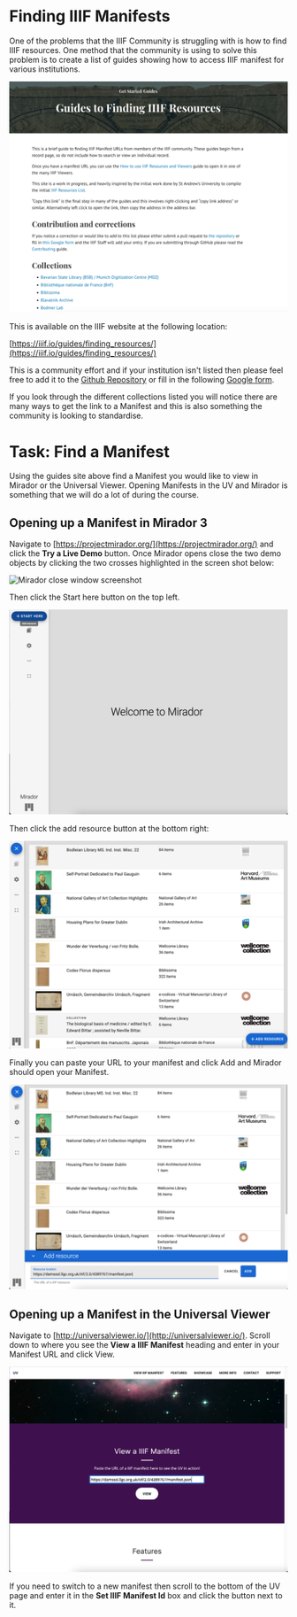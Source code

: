 # Finding IIIF Manifests

One of the problems that the IIIF Community is struggling with is how to find IIIF resources. One method that the community is using to solve this problem is to create a list of guides showing how to access IIIF manifest for various institutions. 

![Screenshot of the Guides Website](img/guides.png)

This is available on the IIIF website at the following location:

[https://iiif.io/guides/finding_resources/](https://iiif.io/guides/finding_resources/)

This is a community effort and if your institution isn't listed then please feel free to add it to the [Github Repository](https://github.com/IIIF/guides) or fill in the following [Google form](https://forms.gle/S6LLjBy2o4iEBR8C9).

If you look through the different collections listed you will notice there are many ways to get the link to a Manifest and this is also something the community is looking to standardise. 

# Task: Find a Manifest

Using the guides site above find a Manifest you would like to view in Mirador or the Universal Viewer. Opening Manifests in the UV and Mirador is something that we will do a lot of during the course. 

## Opening up a Manifest in Mirador 3

Navigate to [https://projectmirador.org/](https://projectmirador.org/) and click the __Try a Live Demo__ button. Once Mirador opens close the two demo objects by clicking the two crosses highlighted in the screen shot below:

![Mirador close window screenshot](img/mirador_close.png)

Then click the Start here button on the top left.

![Mirador start screenshot](img/mirador-start.png)

Then click the add resource button at the bottom right:

![Mirador add Manifest button](img/mirador-add-resource.png)

Finally you can paste your URL to your manifest and click Add and Mirador should open your Manifest.

![Mirador add Manifest](img/mirador-add-manifest.png)

## Opening up a Manifest in the Universal Viewer

Navigate to [http://universalviewer.io/](http://universalviewer.io/). Scroll down to where you see the __View a IIIF Manifest__ heading and enter in your Manifest URL and click View.

![UV enter manifest screenshot](img/uv_manifest.png)

If you need to switch to a new manifest then scroll to the bottom of the UV page and enter it in the __Set IIIF Manifest Id__ box and click the button next to it. 
